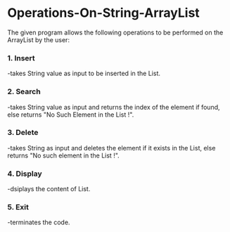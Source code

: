 # Operations-On-String-ArrayList
The given program allows the following operations to be performed on the ArrayList by the user:

### 1. Insert
  -takes String value as input to be inserted in the List.
### 2. Search
  -takes String value as input and returns the index of the element if found, else returns "No Such Element in the List !".
### 3. Delete
  -takes String as input and deletes the element if it exists in the List, else returns "No such element in the List !".
### 4. Display
  -dsiplays the content of List.
### 5. Exit
  -terminates the code.
